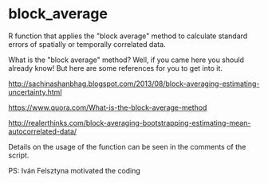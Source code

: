 # block_average
R function that applies the "block average" method to calculate standard errors of spatially or temporally correlated data.

What is the "block average" method?
Well, if you came here you should already know! But here are some references for you to get into it.

http://sachinashanbhag.blogspot.com/2013/08/block-averaging-estimating-uncertainty.html

https://www.quora.com/What-is-the-block-average-method

http://realerthinks.com/block-averaging-bootstrapping-estimating-mean-autocorrelated-data/

Details on the usage of the function can be seen in the comments of the script.

PS: Iván Felsztyna motivated the coding
